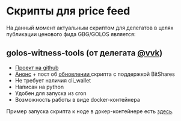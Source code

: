 # Скрипты для price feed

На данный момент актуальным скриптом для делегатов в целях публикации ценового фида GBG/GOLOS является:

## golos-witness-tools \(от делегата [@vvk](https://golos.id/@vvk)\)

* [Проект на github](https://github.com/bitfag/golos-witness-tools)
* [Анонс](https://golos.id/golostools/@vvk/anons-novogo-skripta-obnovleniya-price-feed-i-proekta-golos-witness-tools) + пост об [обновлении ](https://golos.id/golos/@vvk/golos-witness-tools-bitshares)скрипта с поддержкой BitShares
* Не требует наличия cli\_wallet
* Написан на python
* Удобен для запуска из cron
* Возможность работы в виде docker-контейнера

Пример запуска скрипта к ноде в докер-контейнере есть [здесь](https://wiki.golos.id/witnesses/node/guide#publikaciya-praisfidov).

